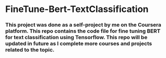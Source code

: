 # FineTune-Bert-TextClassification

### This project was done as a self-project by me on the Coursera platform. This repo contains the code file for fine tuning BERT for text classification using Tensorflow. This repo will be updated in future as I complete more courses and projects related to the topic.
